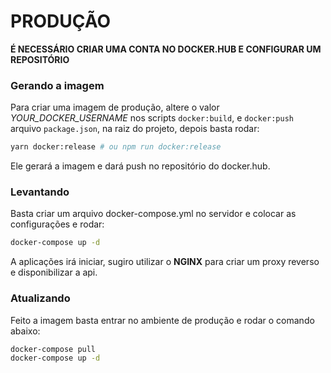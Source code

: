 PRODUÇÃO
========

**É NECESSÁRIO CRIAR UMA CONTA NO DOCKER.HUB E CONFIGURAR UM REPOSITÓRIO**

### Gerando a imagem

Para criar uma imagem de produção, altere o valor *YOUR_DOCKER_USERNAME* nos scripts `docker:build`, e `docker:push` arquivo `package.json`, na raiz do projeto, depois basta rodar:

```bash
yarn docker:release # ou npm run docker:release
```

Ele gerará a imagem e dará push no repositório do docker.hub.

### Levantando

Basta criar um arquivo docker-compose.yml no servidor e colocar as configurações e rodar:

```bash
docker-compose up -d
```

A aplicações irá iniciar, sugiro utilizar o **NGINX** para criar um proxy reverso e 
disponibilizar a api.

### Atualizando

Feito a imagem basta entrar no ambiente de produção e rodar o comando abaixo:

```bash
docker-compose pull
docker-compose up -d
```